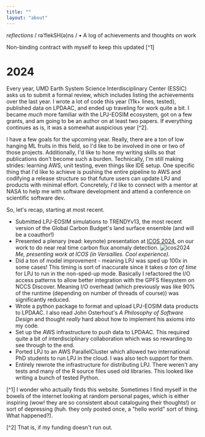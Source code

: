 ```yaml
---
title: ""
layout: "about"
---
```


*reflections*  / rəˈflekSH(ə)ns / • A log of achievements and 
thoughts on work

Non-binding contract with myself to keep this updated [^1]

# **2024**

Every year, UMD Earth System Science Interdisciplinary Center (ESSIC) asks us to
submit a formal review, which includes listing the achievements over the
last year. I wrote a lot of code this year (11k+ lines, tested),
published data on LPDAAC, and ended up traveling for work quite a bit. I became 
_much_ more familiar with the LPJ-EOSIM ecosystem, got on a few grants, 
and am going to be an author on at least two papers. If everything continues 
as is, it was a somewhat auspicious year [^2].

I have a few goals for the upcoming year. Really, there are a ton of low 
hanging ML fruits in this field, so I'd like to be involved in one or two of 
those projects. Additionally, I'd like to hone my writing skills so that 
publications don't become such a burden. Technically, I'm still making
strides: learning AWS, unit testing, even things like IDE setup. One 
specific thing that I'd like to achieve is pushing the entire 
pipeline to AWS and codifying a release structure so that future users can 
update LPJ and products with minimal effort.
Concretely, I'd like to connect with a mentor at NASA to help me with software 
development and attend a conference on scientific software dev.

So, let's recap, starting at most recent.

- Submitted LPJ-EOSIM simulations to TRENDYv13, the most recent version of 
  the Global Carbon Budget's land surface ensemble (and will be a coauthor!)
- Presented a plenary (read: keynote) presentation at [ICOS 2024](https://www.icos-cp.eu/news-and-events/science-conference/icos2024sc/plenary-speakers#:~:text=to%20these%20regions.-,Thomas%20Colligan,-Thomas%20Colligan%20is), on our work to do near real time carbon flux 
  anomaly detection. ![icos2024](/icos.PNG)*Me, presenting work at ICOS (in 
  Versailles. Cool experience).*
- Did a ton of model improvement - meaning LPJ was sped up 100x in some 
  cases! This timing is sort of inaccurate since it takes _a ton of time_ 
  for LPJ to run in the non-sped-up mode. Basically I refactored the I/O 
  access patterns to allow better integration with the GPFS filesystem on 
  NCCS Discover. Meaning I/O overhead (which previously was like 90% of the 
  runtime (depending on number of threads of course)) was significantly reduced.
- Wrote a python package to format and upload LPJ-EOSIM data products to 
  LPDAAC. I also read John Osterhout's _A Philosophy of Software Design_ and 
  thought _really_ hard about how to implement his axioms into my code.
- Set up the AWS infrastructure to push data to LPDAAC. This required quite 
  a bit of interdisciplinary collaboration which was so rewarding to see 
  through to the end.
- Ported LPJ to an AWS ParallelCluster which allowed two international PhD 
  students to run LPJ in the cloud. I was also tech support for them.
- Entirely rewrote the infrastructure for distributing LPJ. There weren't
  any tests and many of the R source files used old libraries. This looked like 
  writing a bunch of tested Python.


[^1] I wonder who actually finds this website. Sometimes I find myself in 
the bowels of the internet looking at random personal pages, which is either 
inspiring (wow! they are so consistent about cataloguing their thoughts!) or 
sort of depressing (huh. they only posted once, a "hello world" sort of 
thing. What happened?).

[^2] That is, if my funding doesn't run out.